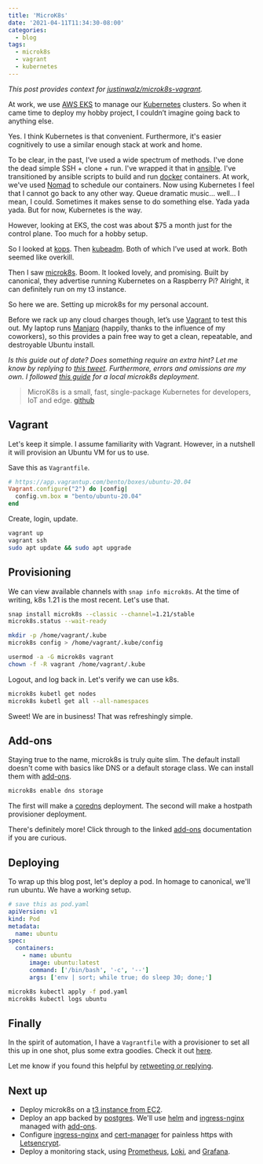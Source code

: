 ```yaml
---
title: 'MicroK8s'
date: '2021-04-11T11:34:30-08:00'
categories:
  - blog
tags:
  - microk8s
  - vagrant
  - kubernetes
---
```


_This post provides context for [justinwalz/microk8s-vagrant](https://github.com/justinwalz/microk8s-vagrant)._

At work, we use [AWS EKS](https://aws.amazon.com/eks/) to manage our [Kubernetes](https://github.com/kubernetes/kubernetes) clusters. So when it came time to deploy my hobby project, I couldn’t imagine going back to anything else.

Yes. I think Kubernetes is that convenient. Furthermore, it's easier cognitively to use a similar enough stack at work and home.

To be clear, in the past, I’ve used a wide spectrum of methods. I've done the dead simple SSH + clone + run. I've wrapped it that in [ansible](https://github.com/ansible/ansible). I've transitioned by ansible scripts to build and run [docker](https://www.docker.com/) containers. At work, we've used [Nomad](https://github.com/hashicorp/nomad) to schedule our containers. Now using Kubernetes I feel that I cannot go back to any other way. Queue dramatic music... well... I mean, I could. Sometimes it makes sense to do something else. Yada yada yada. But for now, Kubernetes is the way.

However, looking at EKS, the cost was about $75 a month just for the control plane. Too much for a hobby setup.

So I looked at [kops](https://github.com/kubernetes/kops). Then [kubeadm](https://kubernetes.io/docs/reference/setup-tools/kubeadm/). Both of which I’ve used at work. Both seemed like overkill.

Then I saw [microk8s](https://github.com/ubuntu/microk8s). Boom. It looked lovely, and promising. Built by canonical, they advertise running Kubernetes on a Raspberry Pi? Alright, it can definitely run on my t3 instance.

So here we are. Setting up microk8s for my personal account.

Before we rack up any cloud charges though, let’s use [Vagrant](https://www.vagrantup.com/) to test this out. My laptop runs [Manjaro](https://manjaro.org/) (happily, thanks to the influence of my coworkers), so this provides a pain free way to get a clean, repeatable, and destroyable Ubuntu install.

_Is this guide out of date? Does something require an extra hint? Let me know by replying to [this tweet](https://twitter.com/justinooowalz/status/1381368104387665920). Furthermore, errors and omissions are my own. I followed [this guide](https://ubuntu.com/tutorials/install-a-local-kubernetes-with-microk8s#2-deploying-microk8s) for a local microk8s deployment._

> MicroK8s is a small, fast, single-package Kubernetes for developers, IoT and edge. [github](https://github.com/ubuntu/microk8s)

## Vagrant

Let's keep it simple. I assume familiarity with Vagrant. However, in a nutshell it will provision an Ubuntu VM for us to use.

Save this as `Vagrantfile`.

```ruby
# https://app.vagrantup.com/bento/boxes/ubuntu-20.04
Vagrant.configure("2") do |config|
  config.vm.box = "bento/ubuntu-20.04"
end
```

Create, login, update.

```bash
vagrant up
vagrant ssh
sudo apt update && sudo apt upgrade
```

## Provisioning

We can view available channels with `snap info microk8s`. At the time of writing, k8s 1.21 is the most recent. Let's use that.

```bash
snap install microk8s --classic --channel=1.21/stable
microk8s.status --wait-ready

mkdir -p /home/vagrant/.kube
microk8s config > /home/vagrant/.kube/config

usermod -a -G microk8s vagrant
chown -f -R vagrant /home/vagrant/.kube
```

Logout, and log back in. Let's verify we can use k8s.

```bash
microk8s kubetl get nodes
microk8s kubetl get all --all-namespaces
```

Sweet! We are in business! That was refreshingly simple.

## Add-ons

Staying true to the name, microk8s is truly quite slim. The default install doesn't come with basics like DNS or a default storage class. We can install them with [add-ons](https://microk8s.io/docs/addons).

```bash
microk8s enable dns storage
```

The first will make a [coredns](https://github.com/coredns/coredns) deployment. The second will make a hostpath provisioner deployment.

There's definitely more! Click through to the linked [add-ons](https://microk8s.io/docs/addons) documentation if you are curious.

## Deploying

To wrap up this blog post, let's deploy a pod. In homage to canonical, we'll run ubuntu. We have a working setup.

```yaml
# save this as pod.yaml
apiVersion: v1
kind: Pod
metadata:
  name: ubuntu
spec:
  containers:
    - name: ubuntu
      image: ubuntu:latest
      command: ['/bin/bash', '-c', '--']
      args: ['env | sort; while true; do sleep 30; done;']
```

```bash
microk8s kubectl apply -f pod.yaml
microk8s kubectl logs ubuntu
```

## Finally

In the spirit of automation, I have a `Vagrantfile` with a provisioner to set all this up in one shot, plus some extra goodies. Check it out [here](https://github.com/justinwalz/microk8s-vagrant).

Let me know if you found this helpful by [retweeting or replying](https://twitter.com/justinooowalz/status/1381368104387665920).

## Next up

- Deploy microk8s on a [t3 instance from EC2](https://aws.amazon.com/ec2/instance-types/t3/).
- Deploy an app backed by [postgres](https://github.com/postgres/postgres). We'll use [helm](https://github.com/helm/helm) and [ingress-nginx](https://github.com/kubernetes/ingress-nginx) managed with [add-ons](https://microk8s.io/docs/addons).
- Configure [ingress-nginx](https://github.com/kubernetes/ingress-nginx) and [cert-manager](https://github.com/jetstack/cert-manager) for painless https with [Letsencrypt](https://letsencrypt.org/).
- Deploy a monitoring stack, using [Prometheus](https://github.com/prometheus/prometheus), [Loki](https://github.com/grafana/loki), and [Grafana](https://github.com/grafana/grafana).
